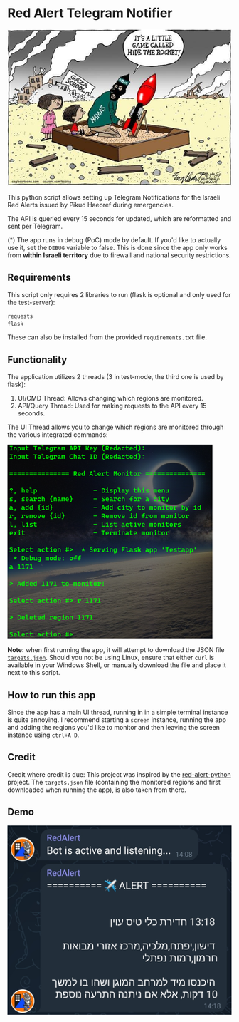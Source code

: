 # Red Alert Telegram Notifier

<p align="center">
  <img src="https://raw.githubusercontent.com/leolion3/Portfolio/master/Python/RedAlert/media/meme.jpg">
</p>

This python script allows setting up Telegram Notifications for the Israeli Red Alerts issued by Pikud Haeoref during emergencies.

The API is queried every 15 seconds for updated, which are reformatted and sent per Telegram.

(\*) The app runs in debug (PoC) mode by default. If you'd like to actually use it, set the `DEBUG` variable to false. This is done since the app only works from **within Israeli territory** due to firewall and national security restrictions.



## Requirements

This script only requires 2 libraries to run (flask is optional and only used for the test-server):

```bash
requests
flask
```

These can also be installed from the provided `requirements.txt` file.

## Functionality

The application utilizes 2 threads (3 in test-mode, the third one is used by flask):

1. UI/CMD Thread: Allows changing which regions are monitored.
2. API/Query Thread: Used for making requests to the API every 15 seconds.

The UI Thread allows you to change which regions are monitored through the various integrated commands:

![Screenshot showcasing functionality](https://raw.githubusercontent.com/leolion3/Portfolio/master/Python/RedAlert/media/demo1.png)

**Note:** when first running the app, it will attempt to download the JSON file [`targets.json`](https://github.com/leolion3/python-red-alert/blob/master/src/targets.json). Should you not be using Linux, ensure that either `curl` is available in your Windows Shell, or manually download the file and place it next to this script.

## How to run this app

Since the app has a main UI thread, running in in a simple terminal instance is quite annoying. I recommend starting a `screen` instance, running the app and adding the regions you'd like to monitor and then leaving the screen instance using `ctrl+A D`.

## Credit

Credit where credit is due: This project was inspired by the [red-alert-python]() project. The `targets.json` file (containing the monitored regions and first downloaded when running the app), is also taken from there.

## Demo

![Screenshot showcasing Telegram bot](https://raw.githubusercontent.com/leolion3/Portfolio/master/Python/RedAlert/media/demo2.png)